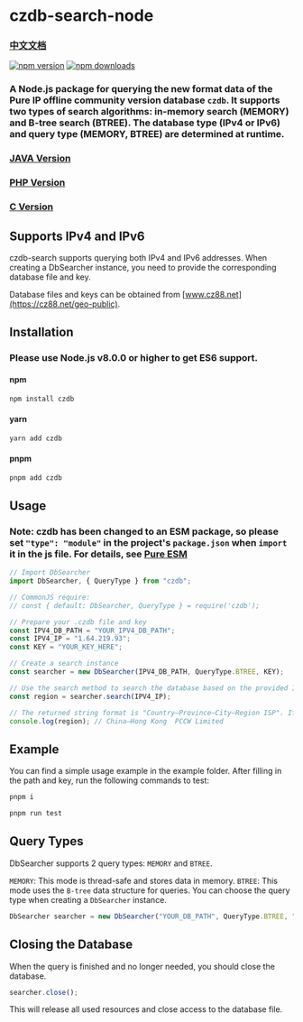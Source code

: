 # czdb-search-node

### [中文文档](./README_CN.md)

[![npm version][npm-version-src]][npm-version-href]
[![npm downloads][npm-downloads-src]][npm-downloads-href]

### A Node.js package for querying the new format data of the Pure IP offline community version database `czdb`. It supports two types of search algorithms: in-memory search (MEMORY) and B-tree search (BTREE). The database type (IPv4 or IPv6) and query type (MEMORY, BTREE) are determined at runtime.

### [JAVA Version](https://github.com/tagphi/czdb-search-java)

### [PHP Version](https://github.com/tagphi/czdb_searcher_php)

### [C Version](https://github.com/tagphi/czdb-search-c)

## Supports IPv4 and IPv6

czdb-search supports querying both IPv4 and IPv6 addresses. When creating a DbSearcher instance, you need to provide the corresponding database file and key.

Database files and keys can be obtained from [www.cz88.net](https://cz88.net/geo-public).

## Installation

### Please use **Node.js v8.0.0** or higher to get ES6 support.

#### npm

```bash
npm install czdb
```

#### yarn

```bash
yarn add czdb
```

#### pnpm

```bash
pnpm add czdb
```

## Usage

### Note: czdb has been changed to an ESM package, so please set `"type": "module"` in the project's `package.json` when `import` it in the js file. For details, see [Pure ESM](https://gist.github.com/sindresorhus/a39789f98801d908bbc7ff3ecc99d99c)

```typescript
// Import DbSearcher
import DbSearcher, { QueryType } from "czdb";

// CommonJS require:
// const { default: DbSearcher, QueryType } = require('czdb');

// Prepare your .czdb file and key
const IPV4_DB_PATH = "YOUR_IPV4_DB_PATH";
const IPV4_IP = "1.64.219.93";
const KEY = "YOUR_KEY_HERE";

// Create a search instance
const searcher = new DbSearcher(IPV4_DB_PATH, QueryType.BTREE, KEY);

// Use the search method to search the database based on the provided IP address
const region = searcher.search(IPV4_IP);

// The returned string format is "Country–Province–City–Region ISP". If the search fails, it will return null.
console.log(region); // China–Hong Kong  PCCW Limited
```

## Example

You can find a simple usage example in the example folder. After filling in the path and key, run the following commands to test:

```bash
pnpm i

pnpm run test
```

## Query Types

DbSearcher supports 2 query types: `MEMORY` and `BTREE`.

`MEMORY`: This mode is thread-safe and stores data in memory.
`BTREE`: This mode uses the `B-tree` data structure for queries.
You can choose the query type when creating a `DbSearcher` instance.

```typescript
DbSearcher searcher = new DbSearcher("YOUR_DB_PATH", QueryType.BTREE, "YOUR_KEY");
```

## Closing the Database

When the query is finished and no longer needed, you should close the database.

```typescript
searcher.close();
```

This will release all used resources and close access to the database file.

[npm-version-src]: https://img.shields.io/npm/v/czdb?style=flat-square
[npm-version-href]: https://npmjs.com/package/czdb
[npm-downloads-src]: https://img.shields.io/npm/dm/czdb?style=flat-square
[npm-downloads-href]: https://npmjs.com/package/czdb
